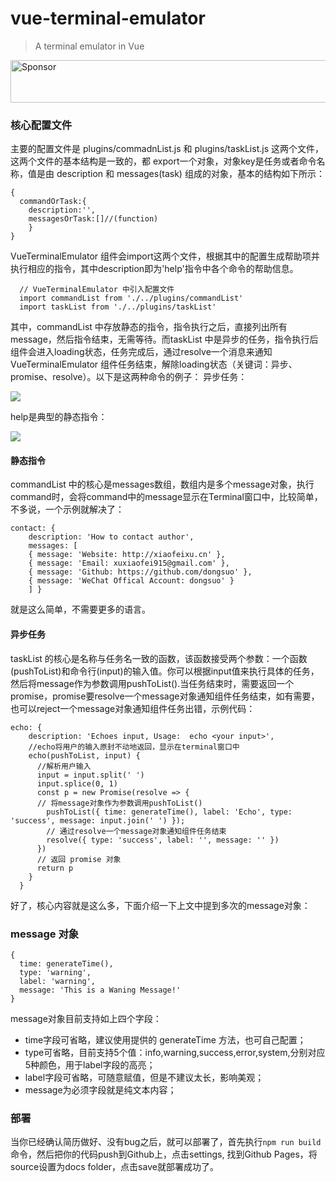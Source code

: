 # vue-terminal-emulator

> A terminal emulator in Vue

<a target='_blank' rel='nofollow' href='https://app.codesponsor.io/link/jLorambJaixraT5uAuMPTETx/dongsuo/vue-terminal-emulator'>
  <img alt='Sponsor' width='888' height='68' src='https://app.codesponsor.io/embed/jLorambJaixraT5uAuMPTETx/dongsuo/vue-terminal-emulator.svg' />
</a>

### 核心配置文件
主要的配置文件是 plugins/commadnList.js 和 plugins/taskList.js 这两个文件，这两个文件的基本结构是一致的，都 export一个对象，对象key是任务或者命令名称，值是由 description 和 messages(task) 组成的对象，基本的结构如下所示：

    {
      commandOrTask:{
        description:'',
        messagesOrTask:[]//(function)
        }
    }

VueTerminalEmulator 组件会import这两个文件，根据其中的配置生成帮助项并执行相应的指令，其中description即为'help'指令中各个命令的帮助信息。

```
  // VueTerminalEmulator 中引入配置文件
  import commandList from './../plugins/commandList'
  import taskList from './../plugins/taskList'
```

其中，commandList 中存放静态的指令，指令执行之后，直接列出所有 message，然后指令结束，无需等待。而taskList 中是异步的任务，指令执行后组件会进入loading状态，任务完成后，通过resolve一个消息来通知VueTerminalEmulator 组件任务结束，解除loading状态（关键词：异步、promise、resolve）。以下是这两种命令的例子：
异步任务：

![](https://user-gold-cdn.xitu.io/2017/11/10/2c49e1275ba4ad1b58528d6968680eee)

help是典型的静态指令：

![](https://user-gold-cdn.xitu.io/2017/11/10/631ebcdca9860e265e21baf7d83c3065)

#### 静态指令
commandList 中的核心是messages数组，数组内是多个message对象，执行command时，会将command中的message显示在Terminal窗口中，比较简单，不多说，一个示例就解决了：

    contact: {
        description: 'How to contact author',
        messages: [
        { message: 'Website: http://xiaofeixu.cn' },
        { message: 'Email: xuxiaofei915@gmail.com' },
        { message: 'Github: https://github.com/dongsuo' },
        { message: 'WeChat Offical Account: dongsuo' }
        ] }
就是这么简单，不需要更多的语言。
#### 异步任务
taskList 的核心是名称与任务名一致的函数，该函数接受两个参数：一个函数(pushToList)和命令行(input)的输入值。你可以根据input值来执行具体的任务，然后将message作为参数调用pushToList().当任务结束时，需要返回一个promise，promise要resolve一个message对象通知组件任务结束，如有需要，也可以reject一个message对象通知组件任务出错，示例代码：

    echo: {
        description: 'Echoes input, Usage:  echo <your input>',
        //echo将用户的输入原封不动地返回，显示在terminal窗口中
        echo(pushToList, input) {
          //解析用户输入
          input = input.split(' ')
          input.splice(0, 1)
          const p = new Promise(resolve => {
          // 将message对象作为参数调用pushToList()
            pushToList({ time: generateTime(), label: 'Echo', type: 'success', message: input.join(' ') });
            // 通过resolve一个message对象通知组件任务结束
            resolve({ type: 'success', label: '', message: '' })
          })
          // 返回 promise 对象
          return p
        }
      }
好了，核心内容就是这么多，下面介绍一下上文中提到多次的message对象：
### message 对象
    { 
      time: generateTime(), 
      type: 'warning',
      label: 'warning',
      message: 'This is a Waning Message!' 
    }
    
message对象目前支持如上四个字段：
- time字段可省略，建议使用提供的 generateTime 方法，也可自己配置；
- type可省略，目前支持5个值：info,warning,success,error,system,分别对应5种颜色，用于label字段的高亮；
- label字段可省略，可随意赋值，但是不建议太长，影响美观；
- message为必须字段就是纯文本内容；
### 部署
当你已经确认简历做好、没有bug之后，就可以部署了，首先执行`npm run build`命令，然后把你的代码push到Github上，点击settings, 找到Github Pages，将source设置为docs folder，点击save就部署成功了。
